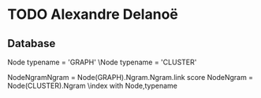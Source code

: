 # TODO Alexandre Delanoë

## Database
Node typename = 'GRAPH'
\Node typename = 'CLUSTER'

NodeNgramNgram = Node(GRAPH).Ngram.Ngram.link score
NodeNgram      = Node(CLUSTER).Ngram
\index with Node,typename



